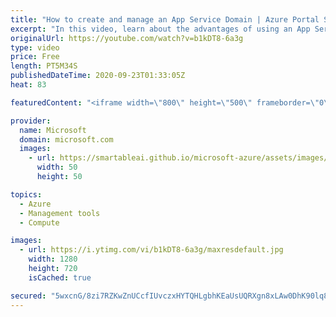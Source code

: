 ```yaml
---
title: "How to create and manage an App Service Domain | Azure Portal Series"
excerpt: "In this video, learn about the advantages of using an App Service Domain and how to create an App Service Domain using the Azure portal.   Try out these features in the Azure portal: https://portal.azure.com  Keep connected on Twitter: https://twitter.com/AzurePortal  And make sure to keep an eye on"
originalUrl: https://youtube.com/watch?v=b1kDT8-6a3g
type: video
price: Free
length: PT5M34S
publishedDateTime: 2020-09-23T01:33:05Z
heat: 83

featuredContent: "<iframe width=\"800\" height=\"500\" frameborder=\"0\" src=\"https://www.youtube.com/embed/b1kDT8-6a3g\" allow=\"accelerometer; autoplay; encrypted-media; gyroscope; picture-in-picture\" allowfullscreen></iframe>"

provider:
  name: Microsoft
  domain: microsoft.com
  images:
    - url: https://smartableai.github.io/microsoft-azure/assets/images/organizations/microsoft.com-50x50.jpg
      width: 50
      height: 50

topics:
  - Azure
  - Management tools
  - Compute

images:
  - url: https://i.ytimg.com/vi/b1kDT8-6a3g/maxresdefault.jpg
    width: 1280
    height: 720
    isCached: true

secured: "5wxcnG/8zi7RZKwZnUCcfIUvczxHYTQHLgbhKEaUsUQRXgn8xLAw0DhK90lq8wcHZvNRBF/v+6eiaWubj1eTU/0d3fgdlh0512qddWLirjFzB8O9wK8yvfIcyCVYAbIzZAi6/QLXHcWg3SeLxiLzxDNO8X7+sI5ZO3e/Z6W+FktzSPDnb9Xbgufr0rGZgYTgznAWPJglniTR0uW34WdXjI6fe0MWYufpDK0gtcb8/MwBf/ouNvw+0m3TzxFLGlY1e+XnRygdyKq/Qq97n2NxYgE2r301n9sYio5WHkMwBArytnT11w3bCeSQg20l9/AWN/EkEN4MuquHusBFyrS4yoxmx+ja7nqVJxbV5/J9HpLq42Ig7L2NE5rPVQb8A4oviW60O5J5F2hcsVFSoTCpSy9zJiXBlpeZXCbDCDZRp48=;umCk0xcSOxl46FSk8SO3xw=="
---
```


